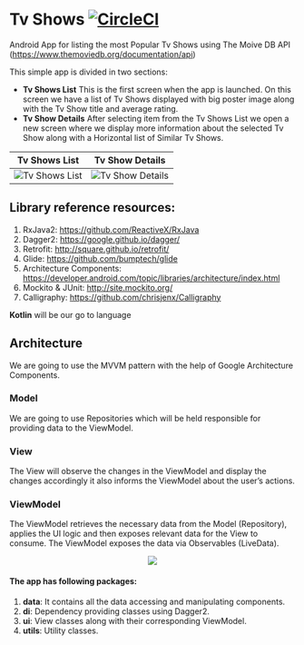 # Tv Shows   [![CircleCI](https://circleci.com/gh/victorpetrovski/Go-Movies/tree/dev.svg?style=svg)](https://circleci.com/gh/victorpetrovski/Go-Movies/tree/dev)
Android App for listing the most Popular Tv Shows using The Moive DB API (https://www.themoviedb.org/documentation/api)  

This simple app is divided in two sections:
* <b>Tv Shows List</b> 
  This is the first screen when the app is launched. On this screen we have a list of Tv Shows displayed with big poster image along with the Tv Show title and average rating.
* <b>Tv Show Details</b> After selecting item from the Tv Shows List we open a new screen where we display more information about the selected Tv Show along with a Horizontal list of Similar Tv Shows.



Tv Shows List           |  Tv Show Details
:-------------------------:|:-------------------------:
![](https://github.com/victorpetrovski/Go-Movies/blob/master/TvShows_.png?raw=true "Tv Shows List")  | ![](https://github.com/victorpetrovski/Go-Movies/blob/master/midhunter.png?raw=true "Tv Show Details")



## Library reference resources:
1. RxJava2: https://github.com/ReactiveX/RxJava
2. Dagger2: https://google.github.io/dagger/
3. Retrofit: http://square.github.io/retrofit/
4. Glide: https://github.com/bumptech/glide
5. Architecture Components: https://developer.android.com/topic/libraries/architecture/index.html
6. Mockito & JUnit: http://site.mockito.org/
7. Calligraphy: https://github.com/chrisjenx/Calligraphy

<b>Kotlin</b> will be our go to language
## Architecture
We are going to use the MVVM pattern with the help of Google Architecture Components.

### Model
  We are going to use Repositories which will be held responsible for providing data to the ViewModel.
### View
  The View will observe the changes in the ViewModel and display the changes accordingly it also informs the ViewModel about the user’s actions.
### ViewModel
  The ViewModel retrieves the necessary data from the Model (Repository), applies the UI logic and then exposes relevant data for the View to consume. The ViewModel exposes the data via Observables (LiveData).

<p align="center">
  <img src="https://github.com/victorpetrovski/Go-Movies/blob/master/Architecture.png?raw=true">
</p>

#### The app has following packages:
1. **data**: It contains all the data accessing and manipulating components.
2. **di**: Dependency providing classes using Dagger2.
3. **ui**: View classes along with their corresponding ViewModel.
4. **utils**: Utility classes.
 

